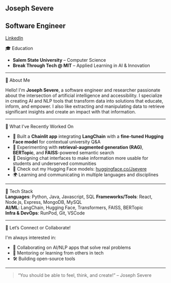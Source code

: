  Joseph Severe 
---
 Software Engineer
---
[LinkedIn](https://www.linkedin.com/in/joseph-s-15406020a/)

 🎓 Education  
- **Salem State University** – Computer Science  
- **Break Through Tech @ MIT** – Applied Learning in AI & Innovation  
---

🌟 About Me  

Hello! I'm **Joseph Severe**, a software engineer and researcher passionate about the intersection of artificial intelligence and accessibility. I specialize in creating AI and NLP tools that transform data into solutions that educate, inform, and empower. I also like extracting and manipulating data to retrieve significant insights and create an impact with that information.  

---

 🚀 What I’ve Recently Worked On

- 🔗 Built a **Chainlit app** integrating **LangChain** with a **fine-tuned Hugging Face model** for contextual university Q&A  
- 🧠 Experimenting with **retrieval-augmented generation (RAG)**, **BERTopic**, and **FAISS**-powered semantic search  
- 🎯 Designing chat interfaces to make information more usable for students and underserved communities  
- 🤗 Check out my Hugging Face models: [huggingface.co/Jsevere](https://huggingface.co/Jsevere)  
- 🌍 Learning and communicating in multiple languages and disciplines  
---

 🧰 Tech Stack  
**Languages**: Python, Java, Javascript, SQL
**Frameworks/Tools**: React, Node.js, Express, MongoDB, MySQL  
**AI/ML**: LangChain, Hugging Face, Transformers, FAISS, BERTopic  
**Infra & DevOps**: RunPod, Git, VSCode

---
 🤝 Let’s Connect or Collaborate!

I'm always interested in:
- 🧠 Collaborating on AI/NLP apps that solve real problems  
- 💬 Mentoring or learning from others in tech  
- 🛠 Building open-source tools   
---

> “You should be able to feel, think, and create!” – Joseph Severe
